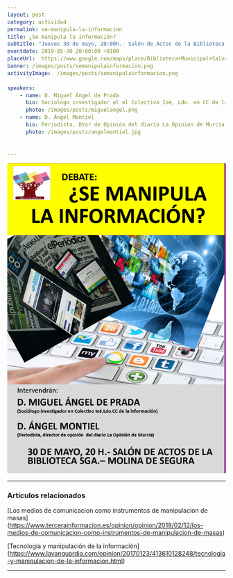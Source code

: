```yaml
---
layout: post
category: actividad
permalink: se-manipula-la-informacion
title: ¿Se manipula la información?    
subtitle: "Jueves 30 de mayo, 20:00h.- Salón de Actos de la Biblioteca SALVADOR GARCÍA AGUILAR"
eventdate: 2019-05-30 20:00:00 +0100
placeUrl:  https://www.google.com/maps/place/Biblioteca+Municipal+Salvador+Garc%C3%ADa+Aguilar/@38.0580143,-1.2046854,15z/data=!4m2!3m1!1s0x0:0x7bb1faa78306d56b?sa=X&ved=2ahUKEwj3ubfk0LbiAhX7URUIHUmkDIUQ_BIwCnoECA4QCA
banner: /images/posts/semanipulainformacion.png
activityImage:  /images/posts/semanipulainformacion.png  
     
speakers:  
    - name: D. Miguel Ángel de Prada 
      bio: Sociologo investigador el el Colectivo Ioé, Ldo. en CC de la Información
      photo: /images/posts/miguelangel.png
    - name: D. Ángel Montiel  
      bio: Periodista, Dtor de Opinión del diario La Opinión de Murcia  
      photo: /images/posts/angelmontiel.jpg
    

---
```


![cartel](/images/posts/semanipulainformacion.png)  


***

### Artículos relacionados

[Los medios de comunicacion como instrumentos de manipulacion de masas]  
(https://www.tercerainformacion.es/opinion/opinion/2019/02/12/los-medios-de-comunicacion-como-instrumentos-de-manipulacion-de-masas)


[Tecnología y manipulación de la información]  
(https://www.lavanguardia.com/opinion/20170123/413610128248/tecnologia-y-manipulacion-de-la-informacion.html)

***
